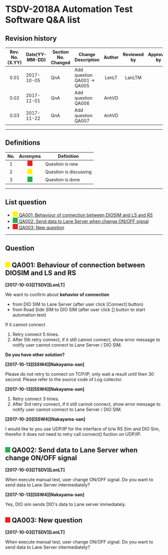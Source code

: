TSDV-2018A Automation Test Software Q&A list 
===
Revision history
---

|Rev. No.(X.YY)|Date(YY-MM-DD)|Section No. Changed|Change Description|Author|Reviewed by|Approved by|
|:---:|---|---|---|:---:|:---:|:---:|
0.01|	2017-10-05|	QnA              |	Add question QA001 -> QA005     |	LenLT       |	LanLTM|
0.02|	2017-11-01|	QnA              |	Add question QA006              |	AnhVD	    |         |
0.03|	2017-11-22|	QnA              |	Add question QA007              |	AnhVD	    |         |

---
Definitions
---

|No.|Acronyms|Definition|
|:---:|:---:|---|
|1|![afjahsdkfj](./image/New.png)       |Question is new        |
|2|![afjahsdkfj](./image/Discuss.png)   |Question is discussing |
|3|![afjahsdkfj](./image/Done.png)      |Question is done       |

---
<h2>List question</h2>

- [![afjahsdkfj](./image/Discuss.png) QA001: Behaviour of connection between DIOSIM and LS and RS](#-qa001-behaviour-of-connection-between-diosim-and-ls-and-rs)
- [![afjahsdkfj](./image/Done.png) QA002: Send data to Lane Server when change ON/OFF signal](#heading-1)
- [![afjahsdkfj](./image/New.png) QA003: New question](#heading-2)

---
Question
---

## ![afjahsdkfj](./image/Discuss.png) QA001: Behaviour of connection between DIOSIM and LS and RS

**[2017-10-03][TSDV][LenLT]**

We want to confirm about **behavior of connection**
* from DIO SIM to Lane Server (after user click [Connect] button)
* from Road Side SIM to DIO SIM (after user click [] button to start automation test)

If it cannot connect 
1. Retry connect 5 times. 
2. After 5th retry connect, if it still cannot connect, show error message to notify user cannot connect to Lane Server / DIO SIM. 

**Do you have other solution?**

**[2017-10-13][SSW4][Nakayama-san]**

Please do not retry to connect on TCP/IP, only wait a result until then 30 second. 
Please refer to the source code of Log collector.

**[2017-10-13][SSW4][Nakayama-san]**

1. Retry connect 3 times.
2. After 3rd retry connect, if it still cannot connect, show error message to notify user cannot connect to Lane Server / DIO SIM.

**[2017-10-20][SSW4][Nakayama-san]**

I would like to you use UDP/IP for the interface of b/w RS Sim and DIO Sim, therefor it does not need to retry call connect() fuction on UDP/IP.


## ![afjahsdkfj](./image/Done.png) QA002: Send data to Lane Server when change ON/OFF signal
**[2017-10-03][TSDV][LenLT]**

When execute manual test, user change ON/OFF signal.
Do you want to send data to Lane Server intermediately?

**[2017-10-13][SSW4][Nakayama-san]**

Yes, DIO sim sends DIO's data to Lane server immediately.

## ![afjahsdkfj](./image/New.png) QA003: New question
**[2017-10-03][TSDV][LenLT]**

When execute manual test, user change ON/OFF signal.
Do you want to send data to Lane Server intermediately?

